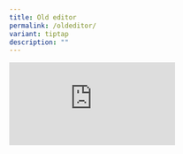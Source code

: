 ```yaml
---
title: Old editor
permalink: /oldeditor/
variant: tiptap
description: ""
---
```

<div class="iframe-wrapper">
<iframe allowfullscreen="true" frameborder="0" src="https://calendar.google.com/calendar/embed?height=600&amp;wkst=1&amp;ctz=Asia%2FSingapore&amp;bgcolor=%23ffffff&amp;src=amluaHVpQG9wZW4uZ292LnNn&amp;src=YWRkcmVzc2Jvb2sjY29udGFjdHNAZ3JvdXAudi5jYWxlbmRhci5nb29nbGUuY29t&amp;src=ZW4uc2luZ2Fwb3JlI2hvbGlkYXlAZ3JvdXAudi5jYWxlbmRhci5nb29nbGUuY29t&amp;src=Y19kOGM2NDVmMDIzNzBjNjhlZjk2YzI5MDRiMjQ2Zjg4ZjM1NzUzODZkMzZhOTYxZDdiZjI4NjQ2ODAyMWM1OWY0QGdyb3VwLmNhbGVuZGFyLmdvb2dsZS5jb20&amp;src=cHJkMmVvbWQ5aGpsNTRxbGxodGY4dHRjMDY2dGo4dXJAaW1wb3J0LmNhbGVuZGFyLmdvb2dsZS5jb20&amp;color=%23039BE5&amp;color=%2333B679&amp;color=%230B8043&amp;color=%239E69AF&amp;color=%23616161"></iframe>
</div>
<p></p>